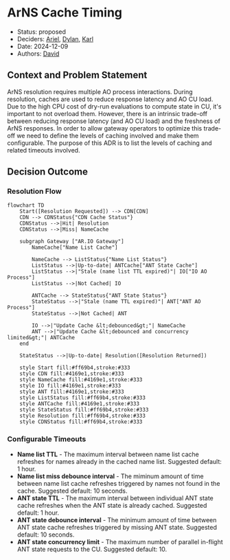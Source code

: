 # ArNS Cache Timing

- Status: proposed
- Deciders: [Ariel], [Dylan], [Karl]
- Date: 2024-12-09
- Authors: [David]

## Context and Problem Statement

ArNS resolution requires multiple AO process interactions. During resolution,
caches are used to reduce response latency and AO CU load. Due to the high CPU
cost of dry-run evaluations to compute state in CU, it's important to not
overload them. However, there is an intrinsic trade-off between reducing
response latency (and AO CU load) and the freshness of ArNS responses. In order
to allow gateway operators to optimize this trade-off we need to define the
levels of caching involved and make them configurable. The purpose of this ADR
is to list the levels of caching and related timeouts involved.

## Decision Outcome

### Resolution Flow

```mermaid
flowchart TD
    Start([Resolution Requested]) --> CDN[CDN]
    CDN --> CDNStatus{"CDN Cache Status"}
    CDNStatus -->|Hit| Resolution
    CDNStatus -->|Miss| NameCache

    subgraph Gateway ["AR.IO Gateway"]
        NameCache["Name List Cache"]

        NameCache --> ListStatus{"Name List Status"}
        ListStatus -->|Up-to-date| ANTCache["ANT State Cache"]
        ListStatus -->|"Stale (name list TTL expired)"| IO["IO AO Process"]
        ListStatus -->|Not Cached| IO

        ANTCache --> StateStatus{"ANT State Status"}
        StateStatus -->|"Stale (name TTL expired)"| ANT["ANT AO Process"]
        StateStatus -->|Not Cached| ANT

        IO -->|"Update Cache &lt;debounced&gt;"| NameCache
        ANT -->|"Update Cache &lt;debounced and concurrency limited&gt;"| ANTCache
    end

    StateStatus -->|Up-to-date| Resolution([Resolution Returned])

    style Start fill:#ff69b4,stroke:#333
    style CDN fill:#4169e1,stroke:#333
    style NameCache fill:#4169e1,stroke:#333
    style IO fill:#4169e1,stroke:#333
    style ANT fill:#4169e1,stroke:#333
    style ListStatus fill:#ff69b4,stroke:#333
    style ANTCache fill:#4169e1,stroke:#333
    style StateStatus fill:#ff69b4,stroke:#333
    style Resolution fill:#ff69b4,stroke:#333
    style CDNStatus fill:#ff69b4,stroke:#333

```

### Configurable Timeouts

- **Name list TTL** - The maximum interval between name list cache refreshes
  for names already in the cached name list. Suggested default: 1 hour.
- **Name list miss debounce interval** - The miminum amount of time between
  name list cache refreshes triggered by names not found in the cache.
  Suggested default: 10 seconds.
- **ANT state TTL** - The maximum interval between individual ANT state cache
  refreshes when the ANT state is already cached. Suggested default: 1 hour.
- **ANT state debounce interval** - The minimum amount of time between ANT
  state cache refreshes triggered by missing ANT state. Suggested default: 10
  seconds.
- **ANT state concurrency limit** - The maximum number of parallel in-flight
  ANT state requests to the CU. Suggested default: 10.

[Ariel]: https://github.com/arielmelendez
[David]: https://github.com/djwhitt
[Dylan]: https://github.com/dtfiedler
[Karl]: https://github.com/karlprieb
